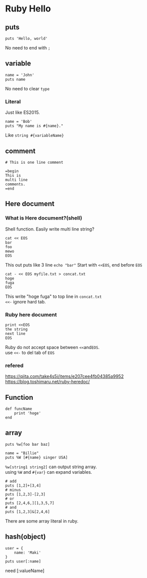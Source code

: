 # Ruby Hello
## puts
```
puts 'Hello, world'
```
No need to end with `;`
## variable
```
name = 'John'
puts name
```
No need to clear `type`
### Literal
Just like ES2015.
```
name = 'Bob'
puts "My name is #{name}."
```
Like `string #{variableName}`
## comment
```
# This is one line comment

=begin
This is 
multi line 
comments.
=end
```
## Here document
### What is Here document?(shell)
Shell function. Easily write multi line string?
```
cat << EOS
bar
foo
mewo
EOS
```
This out puts like 3 line `echo "bar"`
Start with `<<EOS`, end before `EOS`
```
cat - << EOS myfile.txt > concat.txt
hoge
fuga
EOS
```
This write "hoge fuga" to top line in `concat.txt`  
`<<-` ignore hard tab.  
### Ruby here document
```
print <<EOS
the string
next line
EOS
```
Ruby do not accept space between `<<`and`EOS`.  
use `<<-` to del tab of `EOS`

### refered
https://qiita.com/take4s5i/items/e207cee4fb04385a9952
https://blog.toshimaru.net/ruby-heredoc/

## Function
```
def funcName
    print 'hoge'
end
```
## array
```
puts %w[foo bar baz]
```
```
name = "Billie"
puts %W [#{name} singer USA]
```
`%w[string1 string2]` can output string array.  
using `%W` and `#{var}` can expand variables.  

```
# add
puts [1,2]+[3,4]
# minus
puts [1,2,3]-[2,3]
# or
puts [2,4,6,][1,3,5,7]
# and
puts [1,2,3]&[2,4,6]
```
There are some array literal in ruby.
## hash(object)
```
user = {
    name: 'Maki'
}
puts user[:name]
```
need [:valueName]
